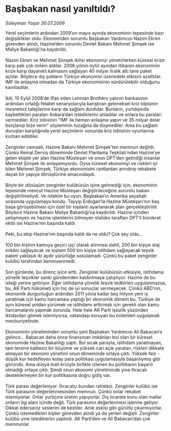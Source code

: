 # Başbakan nasıl yanıltıldı?

*Süleyman Yaşar 30.07.2009*

<div class="taraf_structure_2col_1zq">
<div class="margen_n">



 <p>Yerel seçimlerin ardından 2009’un mayıs ayında ekonominin tepesinde bazı değişiklikler oldu. Ekonomiden sorumlu Başbakan Yardımcısı Nazım Ekren görevden alındı, Hazine’den sorumlu Devlet Bakanı Mehmet Şimşek ise Maliye Bakanlığı’na kaydırıldı. <br/><br/>Nazım Ekren ve Mehmet Şimşek ikilisi ekonomiyi yönetirlerken küresel krize karşı pek çok önlem aldılar. 2008 yılının eylül ayından itibaren ekonominin krize karşı dayanıklı kalmasını sağlayan 40 milyar liralık altı tane paket açtılar. Böylece dış şokların Türkiye ekonomisi üzerindeki etkisini azalttılar. IMF ile anlaşma olmadan da Türkiye ekonomisinin sürdürülebilir olduğunu kanıtladılar. <br/><br/>İkili, 15 Eylül 2008’de iflas eden Lehman Brothers yatırım bankasının ardından ortalığı felaket senaryolarıyla karıştıran geleneksel kriz lobisinin mesnetsiz taleplerine karşı da sağlam durdular. Bunların, yurtdışında kaybettikleri paraları Ankara’dan istediklerini anladılar ve onlara bu paraları vermediler. Kriz lobisinin “IMF ile hemen anlaşma yapın ve 35 milyar dolar borçlanıp bize verin” söyleminin tuzağına da düşmediler. Ama bu sağlam duruşları karşılığında yerel seçimlerin sonunda kriz lobisinin oyunlarına kurban edildiler. <br/><br/>Zenginler cemaati, Hazine Bakanı Mehmet Şimşek’ten memnun değildi. Çünkü Kemal Derviş döneminde Devlet Planlama Teşkilatı’ndan Hazine’ye gelen ekipte yer alan Hazine Müsteşarı ve onun DPT’den getirdiği insanlar Mehmet Şimşek ile anlaşamıyordu. Oysa küresel ekonomiyi ve riskleri iyi bilen Mehmet Şimşek, Türkiye ekonomisini rantlardan arındırıp rekabete dayalı bir yapıya dönüştürme amacındaydı. <br/><br/>Böyle bir dönüşüm zenginler kulübünün işine gelmediği için, ekonominin tepesinde mevcut Hazine Müsteşarı değiştirileceğine sorumlu bakan değiştirilmeliydi. Ve nitekim bu oyun, Başbakan’ın Amerika seyahati sırasında uygulamaya kondu. Tayyip Erdoğan’la Hazine Müsteşarı’nın baş başa görüşebilmesi için özel bir toplantı ayarlanarak plan gerçekleştirildi. Böylece Hazine Bakanı Maliye Bakanlığı’na kaydırıldı. Hazine içinden yetişmeyen ve hazine işlemlerini bilmeyen statüko taraftarı DPT’li bürokrat ekibi ise Hazine’nin başında kaldı. <br/><br/>Peki, bu ekip Hazine’nin başında kaldı da ne oldu? Çok şey oldu... <br/><br/>100 bin kişinin kamuya geçici işçi olarak alınması dahil, 200 bin kişiye staj imkânı sağlayacak ve toplam 500 bin kişiye istihdam sağlayacak teşvik paketi yaklaşık iki aydır yürürlüğe sokulamadı. Çünkü bu paket zenginler kulübü tarafından benimsenmedi. <br/><br/>Son günlerde, bu direnç iyice arttı. Zenginler kulübünün etkisiyle, istihdama yönelik teşvikler sanki gündemden kaldırılmaya çalışılıyor. Hazine de bu isteği yerine getiriyor. Eğer istihdama yönelik teşvik tedbirleri uygulanmazsa, bu, AK Parti hükümeti için hiç de iyi sonuçlar vermeyecek. Çünkü ABD’nin, ekonomik durgunluğun ardından 2011 yılına kadar beş milyon yeni iş yaratmak için kamu harcaması yaptığı bir ekonomik dönem bu. Türkiye de aynı küresel yoldan yürümek ve istihdamı arttırmak için gerekli olan kamu harcamalarını yapmak zorunda. Hele hele AK Parti işsizlik yüzünden iktidardan gitmek istemiyorsa, vatandaşı koruyan bu önlemleri uygulamak mecburiyetinde. <br/><br/>Ekonominin yönetiminden sorumlu yeni Başbakan Yardımcısı Ali Babacan’a gelince... Babacan daha önce finansman imkânları bol olan bir küresel ekonomide Hazine Bakanlığı yaptı. Bol sıcak parayla, istihdam yaratmayan, tam tersine kalitesiz bir büyüme ve yüksek cari açık yaratan, riskleri dikkate almayan bir ekonomi yönetimi onun döneminde ortaya çıktı. Yüksek faiz - düşük kur hedefleyen kolay para politikası uygulamasıyla başarılıymış gibi göründü. Ama dünya mali kriziyle birlikte izlenen bu politikanın başarılı olmadığı ortaya çıktı. Şimdi onun ekonomi yönetiminde yine ihracatı desteklemeyen bir kur politikasına doğru gidiş var. <br/><br/>Türk parası değerleniyor. İhracatçı bundan rahatsız. Zenginler kulübü ise Türk parasının değerlenmesinden memnun. Çünkü onlar rekabet istemiyorlar. Onlar yurtiçine üretim yapıyorlar. Dış ticarete konu olan mallar onların ilgi alanı içinde değil. Türk parasının değerlenmesi işlerine geliyor. Dikkat ederseniz seslerini de kestiler. Artık eskisi gibi gürültü çıkarmıyorlar. Çünkü istemedikleri kişiler görevden alındı ya da yerleri değişti. Zenginler kulübü yine istediklerini yaptırdı. AK Parti’den ve Ali Babacan’dan çok memnunlar.</p>
<br/>
<br/>
<br/>



<br/>


<div id="taraf_not">
</div>

</div>


</div>
